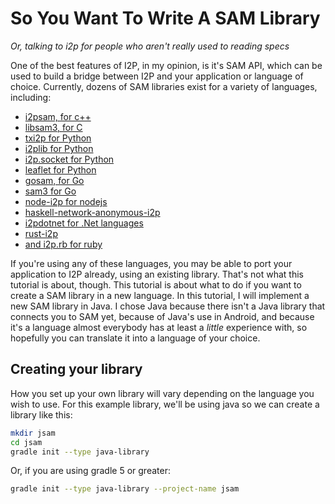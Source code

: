 So You Want To Write A SAM Library
==================================

*Or, talking to i2p for people who aren't really used to reading specs*

One of the best features of I2P, in my opinion, is it's SAM API, which can be
used to build a bridge between I2P and your application or language of choice.
Currently, dozens of SAM libraries exist for a variety of languages, including:

  * [i2psam, for c++](https://github.com/i2p/i2psam)
  * [libsam3, for C](https://github.com/i2p/libsam3)
  * [txi2p for Python](https://github.com/str4d/txi2p)
  * [i2plib for Python](https://github.com/l-n-s/i2plib)
  * [i2p.socket for Python](https://github.com/majestrate/i2p.socket)
  * [leaflet for Python](https://github.com/MuxZeroNet/leaflet)
  * [gosam, for Go](https://github.com/eyedeekay/gosam)
  * [sam3 for Go](https://github.com/eyedeekay/sam3)
  * [node-i2p for nodejs](https://github.com/redhog/node-i2p)
  * [haskell-network-anonymous-i2p](https://github.com/solatis/haskell-network-anonymous-i2p)
  * [i2pdotnet for .Net languages](https://github.com/SamuelFisher/i2pdotnet)
  * [rust-i2p](https://github.com/stallmanifold/rust-i2p)
  * [and i2p.rb for ruby](https://github.com/dryruby/i2p.rb)

If you're using any of these languages, you may be able to port your application
to I2P already, using an existing library. That's not what this tutorial is
about, though. This tutorial is about what to do if you want to create a SAM
library in a new language. In this tutorial, I will implement a new SAM library
in Java. I chose Java because there isn't a Java library that connects you to
SAM yet, because of Java's use in Android, and because it's a language almost
everybody has at least a *little* experience with, so hopefully you can
translate it into a language of your choice.

Creating your library
---------------------

How you set up your own library will vary depending on the language you wish
to use. For this example library, we'll be using java so we can create a library
like this:

``` sh
mkdir jsam
cd jsam
gradle init --type java-library
```

Or, if you are using gradle 5 or greater:

``` sh
gradle init --type java-library --project-name jsam
```
